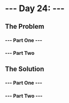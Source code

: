 # --- Day 24: ---

## The Problem

### --- Part One ---

### --- Part Two

## The Solution

### --- Part One ---

### --- Part Two ---
